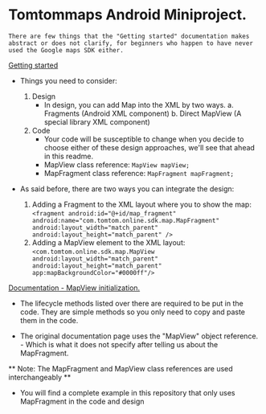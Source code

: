 # Tomtommaps Android Miniproject.
    There are few things that the "Getting started" documentation makes abstract or does not clarify, for beginners who happen to have never used the Google maps SDK either.

[Getting started](https://developer.tomtom.com/maps-android-sdk/map-initialization)

- Things you need to consider:
    1. Design
        - In design, you can add Map into the XML by two ways. 
        a. Fragments (Android XML component)
        b. Direct MapView (A special library XML component)
    2. Code
        - Your code will be susceptible to change when you decide to choose either of these design approaches, we'll see that 
            ahead in this readme.
        - MapView class reference:
            ` MapView mapView; `
        - MapFragment class reference:
            ` MapFragment mapFragment; `
        
- As said before, there are two ways you can integrate the design:

    1. Adding a Fragment to the XML layout where you to show the map:
         ` <fragment
                android:id="@+id/map_fragment"
                android:name="com.tomtom.online.sdk.map.MapFragment"
                android:layout_width="match_parent"
                android:layout_height="match_parent" /> `
    2. Adding a MapView element to the XML layout:
        ` <com.tomtom.online.sdk.map.MapView 
                android:layout_width="match_parent" 
                android:layout_height="match_parent"
                app:mapBackgroundColor="#0000ff"/> `

[Documentation - MapView initialization.](https://developer.tomtom.com/maps-sdk-android/documentation#mapview-initialization)

- The lifecycle methods listed over there are required to be put in the code. They are simple methods so you only need to copy and paste them in the code.

- The original documentation page uses the "MapView" object reference. - Which is what it does not specify after telling us about the MapFragment.

** Note: The MapFragment and MapView class references are used interchangeably **

- You will find a complete example in this repository that only uses MapFragment in the code and design